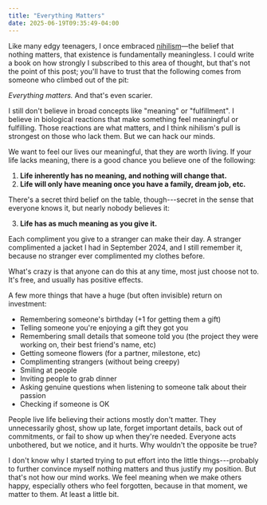 ```yaml
---
title: "Everything Matters"
date: 2025-06-19T09:35:49-04:00
---
```


Like many edgy teenagers, I once embraced [nihilism](https://en.wikipedia.org/wiki/Nihilism)—the belief that nothing matters, that existence is fundamentally meaningless. I could write a book on how strongly I subscribed to this area of thought, but that's not the point of this post; you'll have to trust that the following comes from someone who climbed out of the pit:  

*Everything matters.* And that's even scarier.

I still don't believe in broad concepts like "meaning" or "fulfillment". I believe in biological reactions that make something feel meaningful or fulfilling. Those reactions are what matters, and I think nihilism's pull is strongest on those who lack them. But we can hack our minds.

We want to feel our lives our meaningful, that they are worth living. If your life lacks meaning, there is a good chance you believe one of the following:

1. **Life inherently has no meaning, and nothing will change that.**
2. **Life will only have meaning once you have a family, dream job, etc.**

 There's a secret third belief on the table, though---secret in the sense that everyone knows it, but nearly nobody believes it:

3. **Life has as much meaning as you give it.**

Each compliment you give to a stranger can make their day. A stranger complimented a jacket I had in September 2024, and I still remember it, because no stranger ever complimented my clothes before.

What's crazy is that anyone can do this at any time, most just choose not to. It's free, and usually has positive effects.

A few more things that have a huge (but often invisible) return on investment:

* Remembering someone's birthday (+1 for getting them a gift)
* Telling someone you're enjoying a gift they got you
* Remembering small details that someone told you (the project they were working on, their best friend's name, etc)
* Getting someone flowers (for a partner, milestone, etc)
* Complimenting strangers (without being creepy)
* Smiling at people
* Inviting people to grab dinner
* Asking genuine questions when listening to someone talk about their passion 
* Checking if someone is OK 

People live life believing their actions mostly don't matter. They unnecessarily ghost, show up late, forget important details, back out of commitments, or fail to show up when they're needed. Everyone acts unbothered, but we notice, and it hurts. Why wouldn't the opposite be true? 

I don't know why I started trying to put effort into the little things---probably to further convince myself nothing matters and thus justify my position. But that's not how our mind works. We feel meaning when we make others happy, especially others who feel forgotten, because in that moment, we matter to them. At least a little bit.
